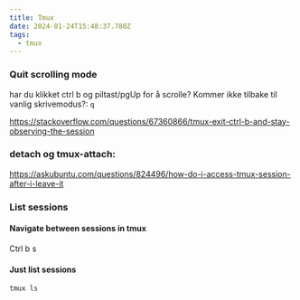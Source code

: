 ```yaml
---
title: Tmux
date: 2024-01-24T15:48:37.780Z
tags:
  - tmux
---
```

### Quit scrolling mode

har du klikket ctrl b og piltast/pgUp for å scrolle? Kommer ikke tilbake til vanlig skrivemodus?: `q`

<https://stackoverflow.com/questions/67360866/tmux-exit-ctrl-b-and-stay-observing-the-session>

### detach og tmux-attach:

<https://askubuntu.com/questions/824496/how-do-i-access-tmux-session-after-i-leave-it>

### List sessions

#### Navigate between sessions in tmux

Ctrl b s

#### Just list sessions

`tmux ls`
